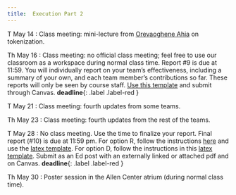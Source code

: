 ```yaml
---
title:  Execution Part 2
---
```


T May 14
: Class meeting: mini-lecture from [Orevaoghene Ahia](https://orevaahia.github.io/) on tokenization.

Th May 16
: Class meeting:  no official class meeting; feel free to use our classroom as a workspace during normal class time.  Report #9 is due at 11:59.  You will individually report on your team’s effectiveness, including a summary of your own, and each team member’s contributions so far.  These reports will only be seen by course staff.  [Use this template](https://www.overleaf.com/read/kypkrmpbgsvz) and submit through Canvas.  **deadline**{: .label .label-red }

T May 21
: Class meeting: fourth updates from some teams.   

Th May 23
: Class meeting:  fourth updates from the rest of the teams.

T May 28
: No class meeting.  Use the time to finalize your report.  Final report (#10) is due at 11:59 pm.  For option R, follow the instructions [here](../assets/docs/project-R-481N.pdf) and use the [latex template](../assets/templates/project-R-481N.tgz).   For option D, follow the instructions in this [latex template](../assets/templates/project-D-481N.tgz).   Submit as an Ed post with an externally linked or attached pdf and on Canvas. **deadline**{: .label .label-red }

Th May 30
:  Poster session in the Allen Center atrium (during normal class time).

